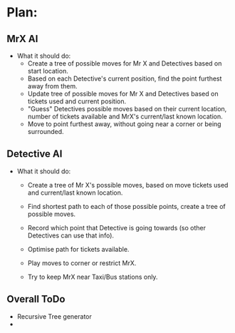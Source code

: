 # Plan:

## MrX AI
- What it should do:  
	- Create a tree of possible moves for Mr X and Detectives based on start location.  
	- Based on each Detective's current position, find the point furthest away from them.  
	- Update tree of possible moves for Mr X and Detectives based on tickets used and current position.  
	- "Guess" Detectives possible moves based on their current location, number of tickets available and MrX's current/last known location.  
	- Move to point furthest away, without going near a corner or being surrounded.  

## Detective AI
- What it should do: 
	- Create a tree of Mr X's possible moves, based on move tickets used and current/last known location.   
	- Find shortest path to each of those possible points, create a tree of possible moves.  
	- Record which point that Detective is going towards (so other Detectives can use that info).  
	- Optimise path for tickets available.  
	
	- Play moves to corner or restrict MrX.  
	- Try to keep MrX near Taxi/Bus stations only.  
	
## Overall ToDo	
- Recursive Tree generator  
-  
